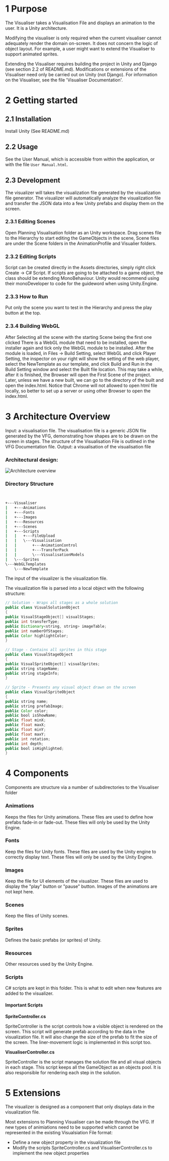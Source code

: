 # 1 Purpose


The Visualiser takes a Visualisation File and displays an animation to the user. It is a Unity architecture.


Modifying the visualiser is only required when the current visualiser cannot adequately render the domain on-screen. It does not concern the logic of object layout. For example, a user might want to extend the Visualiser to support animated sprites.

Extending the Visualiser requires building the project in Unity and Django (see section 2.2 of README.md). Modifications or extensions of the Visualiser need only be carried out on Unity (not Django). For information on the Visualiser, see the file 'Visualiser Documentation'.


# 2 Getting started


## 2.1 Installation


Install Unity (See README.md)


## 2.2 Usage


See the User Manual, which is accessible from within the application, or with the file `User Manual.html`.


## 2.3 Development

The visualizer will takes the visualization file generated by the visualization file generator. The visualizer will automatically analyze the visualization file and transfer the JSON data into a few Unity prefabs and display them on the screen.

### 2.3.1 Editing Scenes

Open Planning Visualisation folder as an Unity workspace. Drag scenes file to the Hierarchy to start editing the GameObjects in the scene, Scene files are under the Scene folders
in the AnimationProfile and Visualier folders.

### 2.3.2 Editing Scripts

Script can be created directly in the Assets directories, simply right click Create -> C# Script. If scripts are going to be attached to a game object, the class should be extending
MonoBehaviour. Unity would recommend using their monoDeveloper to code for the guideword when using Unity.Engine.

### 2.3.3 How to Run

Put only the scene you want to test in the Hierarchy and press the play button at the top.

### 2.3.4 Building WebGL

After Selecting all the scene with the starting Scene being the first one clicked
There is a WebGL module that need to be installed, open the installer again and tick only the WebGL module to be installed.
After the module is loaded, in Files -> Build Setting, select WebGL and click Player Setting, the inspector on your right will show the setting of the web player, select the NewTemplate
as our template, and click Build and Run in the Build Setting window and select the Built file location. This may take a while, after it is finished, the Browser will open the First Scene
of the project. Later, unless we have a new built, we can go to the directory of the built and open the index.html. Notice that Chrome will not allowed to open html file locally, so better
to set up a server or using other Browser to open the index.html.



# 3 Architecture Overview


Input: a visualisation file. The visualisation file is a generic JSON file generated by the VFG, demonstrating how shapes are to be drawn on the screen in stages. The structure of the Visualisation File is outlined in the VFG Documentation file.
Output: a visualisation of the visualisation file


### Architectural design:


![Architecture overview](images/visualiser/VisualiserArchitecture.png)



### Directory Structure



```bash


+---Visualiser
|   +---Animations
|   +---Fonts
|   +---Images
|   +---Resources
|   +---Scenes
|   +---Scripts
|   |   +---FileUpload
|   |   \---Visualisation
|   |       +---AnimationControl
|   |       +---TransferPack
|   |       \---VisualisationModels
|   \---Sprites
\---WebGLTemplates
    \---NewTemplate

```


The input of the visualizer is the visualization file.


The visualization file is parsed into a local object with the following structure:



```java
// Solution - Wraps all stages as a whole solution
public class VisualSolutionObject
{
public VisualStageObject[] visualStages;
public int transferType;
public Dictionary<string, string> imageTable;
public int numberOfStages;
public Color highlightColor;
}
 
// Stage - Contains all sprites in this stage
public class VisualStageObject
{
public VisualSpriteObject[] visualSprites;
public string stageName;
public string stageInfo;
}
 
// Sprite - Presents any visual object drawn on the screen
public class VisualSpriteObject
{
public string name;
public string prefabImage;
public Color color;
public bool isShowName;
public float minX;
public float maxX;
public float minY;
public float maxY;
public int rotation;
public int depth;
public bool isHighlighted;
}
```


# 4 Components


Components are structure via a number of subdirectories to the Visualiser folder

### Animations
Keeps the files for Unity animations. These files are used to define how prefabs fade-in or fade-out.
These files will only be used by the Unity Engine.
 
### Fonts
Keep the files for Unity fonts. These files are used by the Unity engine to correctly display text.
These files will only be used by the Unity Engine.
 
### Images
Keep the file for UI elements of the visualizer. These files are used to display the "play" button or "pause" button.
Images of the animations are not kept here.
 
### Scenes
Keep the files of Unity scenes.
 
### Sprites
Defines the basic prefabs (or sprites) of Unity.
 
### Resources
Other resources used by the Unity Engine.
 
### Scripts

C# scripts are kept in this folder. This is what to edit when new features are added to the visualizer.

#### Important Scripts

__SpriteController.cs__

SpriteController is the script controls how a visible object is rendered on the screen.
This script will generate prefab according to the data in the visualization file. It will also change the size of the prefab to fit the size of the screen. The liner-movement logic is implemented in this script too.
 
__VisualiserController.cs__

SpriteController is the script manages the solution file and all visual objects in each stage.
This script keeps all the GameObject as an objects pool. It is also responsible for rendering each step in the solution.


# 5 Extensions

The visualizer is designed as a component that only displays data in the visualization file.


Most extensions to Planning Visualiser can be made through the VFG.
If new types of animiations need to be supported which cannot be represented in the existing Visualsiation File format:
* Define a new object property in the visualization file
* Modify the scripts SpriteController.cs and VisualiserController.cs to implement the new object properties